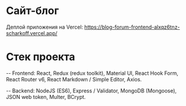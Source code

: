 # Сайт-блог

Деплой приложения на Vercel: https://blog-forum-frontend-alxqz6tnz-scharkoff.vercel.app/

# Стек проекта

-- Frontend:
React,
Redux (redux toolkit),
Material UI,
React Hook Form,
React Router v6,
React Markdown / Simple Editor,
Axios.

-- Backend:
NodeJS (ES6),
Express / Validator,
MongoDB (Mongoose),
JSON web token,
Multer,
BCrypt.


